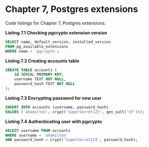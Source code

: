 # Chapter 7, Postgres extensions

Code listings for Chapter 7, Postgres extensions.

**Listing 7.1 Checking pgcrypto extension version**
```sql
SELECT name, default_version, installed_version 
FROM pg_available_extensions 
WHERE name = 'pgcrypto';
```

**Listing 7.2 Creating accounts table**
```sql
CREATE TABLE accounts (
    id SERIAL PRIMARY KEY,
    username TEXT NOT NULL,
    password_hash TEXT NOT NULL
);
```

**Listing 7.3 Encrypting password for new user**
```sql
INSERT INTO accounts (username, password_hash)
VALUES ('ahamilton', crypt('SuperSecret123', gen_salt('bf')));
```

**Listing 7.4 Authenticating user with pgcrypto**
```sql
SELECT username FROM accounts
WHERE username = 'ahamilton' 
AND password_hash = crypt('SuperSecret123', password_hash);
```

